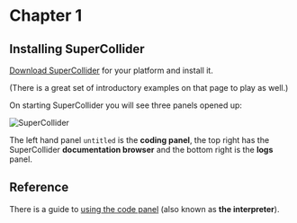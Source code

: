 # Chapter 1

## Installing SuperCollider

[Download SuperCollider](https://supercollider.github.io/) for your platform and install it.

(There is a great set of introductory examples on that page to play as well.)

On starting SuperCollider you will see three panels opened up:

![SuperCollider](../images/chapter1/supercollider.png)

The left hand panel `untitled` is the **coding panel**, the top right has the SuperCollider **documentation browser** and the bottom right is the **logs** panel.

## Reference

There is a guide to [using the code panel](https://doc.sccode.org/Guides/How-to-Use-the-Interpreter.html) (also known as **the interpreter**).